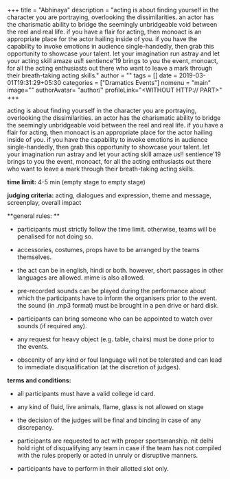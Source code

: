 +++
title = "Abhinaya"
description = "acting is about finding yourself in the character you are portraying, overlooking the dissimilarities. an actor has the charismatic ability to bridge the seemingly unbridgeable void between the reel and real life. if you have a flair for acting, then monoact is an appropriate place for the actor hailing inside of you. if you have the capability to invoke emotions in audience single-handedly, then grab this opportunity to showcase your talent. let your imagination run astray and let your acting skill amaze us!! sentience'19 brings to you the event, monoact, for all the acting enthusiasts out there who want to leave a mark through their breath-taking acting skills."
author = ""
tags = []
date = 2019-03-01T19:31:29+05:30
categories = ["Dramatics Events"]
nomenu = "main"
image="<BACKGROUND IMAGE FOR YOUR POST>"
authorAvatar= "author/<YOUR AVATAR>"
profileLink="<WITHOUT HTTP:// PART>"
+++

acting is about finding yourself in the character you are portraying, overlooking the dissimilarities. an actor has the charismatic ability to bridge the seemingly unbridgeable void between the reel and real life. if you have a flair for acting, then monoact is an appropriate place for the actor hailing inside of you. if you have the capability to invoke emotions in audience single-handedly, then grab this opportunity to showcase your talent. let your imagination run astray and let your acting skill amaze us!! sentience'19 brings to you the event, monoact, for all the acting enthusiasts out there who want to leave a mark through their breath-taking acting skills.

**time limit:** 4-5 min (empty stage to empty stage)

**judging criteria:** acting, dialogues and expression, theme and
message, screenplay, overall impact

**general rules: **

-   participants must strictly follow the time limit. otherwise, teams will be penalised for not doing so.

-   accessories, costumes, props have to be arranged by the teams themselves.

<!-- -->

-   the act can be in english, hindi or both. however, short passages in other languages are allowed. mime is also allowed.

-   pre-recorded sounds can be played during the performance about which the participants have to inform the organisers prior to the event. the sound (in .mp3 format) must be brought in a pen drive or hard disk.

-   participants can bring someone who can be appointed to watch over sounds (if required any).

-   any request for heavy object (e.g. table, chairs) must be done prior to the events.

-   obscenity of any kind or foul language will not be tolerated and can lead to immediate disqualification (at the discretion of judges).

**terms and conditions:**

-   all participants must have a valid college id card.

-   any kind of fluid, live animals, flame, glass is not allowed on stage

-   the decision of the judges will be final and binding in case of any discrepancy.

-   participants are requested to act with proper sportsmanship. nit delhi hold right of disqualifying any team in case if the team has not compiled with the rules properly or acted in unruly or disruptive manners.

-   participants have to perform in their allotted slot only.


